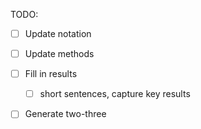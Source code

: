 TODO: 

- [ ] Update notation
- [ ] Update methods 
- [ ] Fill in results
  - [ ] short sentences, capture key results
- [ ] Generate two-three 












